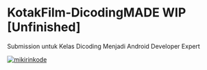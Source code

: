 # KotakFilm-DicodingMADE WIP [Unfinished] 
Submission untuk Kelas Dicoding Menjadi Android Developer Expert

[![mikirinkode](https://circleci.com/gh/mikirinkode/KotakFilm-DicodingMADE.svg?style=shield)](https://circleci.com/gh/mikirinkode/KotakFilm-DicodingMADE)

